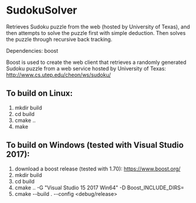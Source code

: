 # SudokuSolver
Retrieves Sudoku puzzle from the web (hosted by University of Texas), and then attempts to solve the puzzle first with simple deduction. Then solves the puzzle through recursive back tracking.

Dependencies: boost

Boost is used to create the web client that retrieves a randomly generated Sudoku puzzle from a web service hosted by University of Texas:
http://www.cs.utep.edu/cheon/ws/sudoku/

## To build on Linux:
1. mkdir build
2. cd build
3. cmake ..
4. make

## To build on Windows (tested with Visual Studio 2017):
1. download a boost release (tested with 1.70): https://www.boost.org/
2. mkdir build
3. cd build
4. cmake .. -G "Visual Studio 15 2017 Win64" -D Boost_INCLUDE_DIRS=<Path To Boost download>
5. cmake --build . --config <debug/release>
